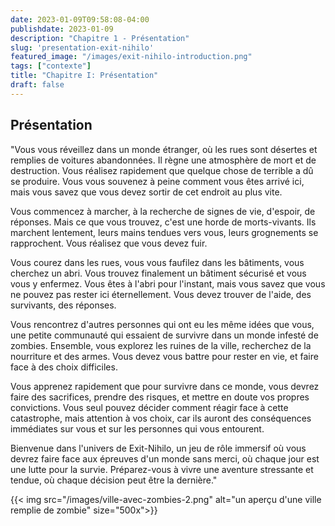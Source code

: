 ```yaml
---
date: 2023-01-09T09:58:08-04:00
publishdate: 2023-01-09
description: "Chapitre 1 - Présentation"
slug: 'presentation-exit-nihilo'
featured_image: "/images/exit-nihilo-introduction.png"
tags: ["contexte"]
title: "Chapitre I: Présentation"
draft: false
---
```

## Présentation
"Vous vous réveillez dans un monde étranger, où les rues sont désertes et remplies de voitures abandonnées. Il règne une atmosphère de mort et de destruction. Vous réalisez rapidement que quelque chose de terrible a dû se produire. Vous vous souvenez à peine comment vous êtes arrivé ici, mais vous savez que vous devez sortir de cet endroit au plus vite.

Vous commencez à marcher, à la recherche de signes de vie, d'espoir, de réponses. Mais ce que vous trouvez, c'est une horde de morts-vivants. Ils marchent lentement, leurs mains tendues vers vous, leurs grognements se rapprochent. Vous réalisez que vous devez fuir.

Vous courez dans les rues, vous vous faufilez dans les bâtiments, vous cherchez un abri. Vous trouvez finalement un bâtiment sécurisé et vous vous y enfermez. Vous êtes à l'abri pour l'instant, mais vous savez que vous ne pouvez pas rester ici éternellement. Vous devez trouver de l'aide, des survivants, des réponses.

Vous rencontrez d'autres personnes qui ont eu les même idées que vous, une petite communauté qui essaient de survivre dans un monde infesté de zombies. Ensemble, vous explorez les ruines de la ville, recherchez de la nourriture et des armes. Vous devez vous battre pour rester en vie, et faire face à des choix difficiles.

Vous apprenez rapidement que pour survivre dans ce monde, vous devrez faire des sacrifices, prendre des risques, et mettre en doute vos propres convictions. Vous seul pouvez décider comment réagir face à cette catastrophe, mais attention à vos choix, car ils auront des conséquences immédiates sur vous et sur les personnes qui vous entourent.

Bienvenue dans l'univers de Exit-Nihilo, un jeu de rôle immersif où vous devrez faire face aux épreuves d'un monde sans merci, où chaque jour est une lutte pour la survie. Préparez-vous à vivre une aventure stressante et tendue, où chaque décision peut être la dernière." 

{{< img src="/images/ville-avec-zombies-2.png" alt="un aperçu d'une ville remplie de zombie" size="500x">}}
